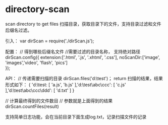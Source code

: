 directory-scan
==============

scan directory to get files
扫描目录，获取目录下的文件，支持目录过滤和文件后缀名过滤。

引入：
var dirScan = require('./dirScan.js');

配置：
  // 得到哪些后缀名文件
  //需要过滤的目录名称， 支持绝对路径
dirScan.config({
	extension:['.html', '.js', '.xhtml', '.css'], 
	noScanDir:['image', 'images','video', 'flash', 'pics']	
});

API：
// 传递需要扫描的目录
dirScan.files('d:\\test')；
return 扫描的结果，结果形式如下：
{ 'd:\\test: [ 'a.js', 'b.js' ],'d:\\test\\abc\\ccc': [ 'c.js' ],'d:\\test\\abc\\ccc\\ddd': [ 'd.txt' ] }

// 计算最终得到的文件数目
// 参数就是上面得到的结果
dirScan.countFiles(result)

支持简单日志功能，会在当前目录下面生成log.txt，记录扫描文件的记录






